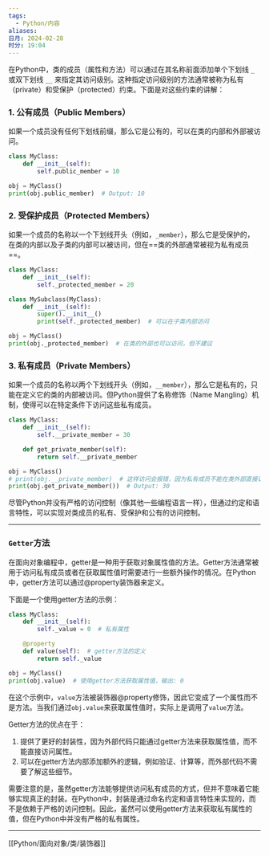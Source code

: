```yaml
---
tags:
  - Python/内容
aliases: 
日月: 2024-02-28
时分: 19:04
---
```

在Python中，类的成员（属性和方法）可以通过在其名称前面添加单个下划线 `_` 或双下划线 `__` 来指定其访问级别。这种指定访问级别的方法通常被称为私有（private）和受保护（protected）约束。下面是对这些约束的讲解：

### 1. **公有成员（Public Members）**

如果一个成员没有任何下划线前缀，那么它是公有的，可以在类的内部和外部被访问。

```python
class MyClass:
    def __init__(self):
        self.public_member = 10

obj = MyClass()
print(obj.public_member)  # Output: 10
```

### 2. **受保护成员（Protected Members）**

如果一个成员的名称以一个下划线开头（例如，`_member`），那么它是受保护的，在类的内部以及子类的内部可以被访问，但在==类的外部通常被视为私有成员==。

```python
class MyClass:
    def __init__(self):
        self._protected_member = 20

class MySubclass(MyClass):
    def __init__(self):
        super().__init__()
        print(self._protected_member)  # 可以在子类内部访问

obj = MyClass()
print(obj._protected_member)  # 在类的外部也可以访问，但不建议
```

### 3. **私有成员（Private Members）**

如果一个成员的名称以两个下划线开头（例如，`__member`），那么它是私有的，只能在定义它的类的内部被访问。但Python提供了名称修饰（Name Mangling）机制，使得可以在特定条件下访问这些私有成员。

```python
class MyClass:
    def __init__(self):
        self.__private_member = 30

    def get_private_member(self):
        return self.__private_member

obj = MyClass()
# print(obj.__private_member)  # 这样访问会报错，因为私有成员不能在类外部直接访问
print(obj.get_private_member())  # Output: 30
```

尽管Python并没有严格的访问控制（像其他一些编程语言一样），但通过约定和语言特性，可以实现对类成员的私有、受保护和公有的访问控制。

---

### `Getter`方法

在面向对象编程中，getter是一种用于获取对象属性值的方法。Getter方法通常被用于访问私有成员或者在获取属性值时需要进行一些额外操作的情况。在Python中，getter方法可以通过@property装饰器来定义。

下面是一个使用getter方法的示例：

```python
class MyClass:
    def __init__(self):
        self._value = 0  # 私有属性

    @property
    def value(self):  # getter方法的定义
        return self._value

obj = MyClass()
print(obj.value)  # 使用getter方法获取属性值，输出: 0
```

在这个示例中，`value`方法被装饰器@property修饰，因此它变成了一个属性而不是方法。当我们通过`obj.value`来获取属性值时，实际上是调用了`value`方法。

Getter方法的优点在于：
1. 提供了更好的封装性，因为外部代码只能通过getter方法来获取属性值，而不能直接访问属性。
2. 可以在getter方法内部添加额外的逻辑，例如验证、计算等，而外部代码不需要了解这些细节。

需要注意的是，虽然getter方法能够提供访问私有成员的方式，但并不意味着它能够实现真正的封装。在Python中，封装是通过命名约定和语言特性来实现的，而不是依赖于严格的访问控制。因此，虽然可以使用getter方法来获取私有属性的值，但在Python中并没有严格的私有属性。

---
[[Python/面向对象/类/装饰器]]